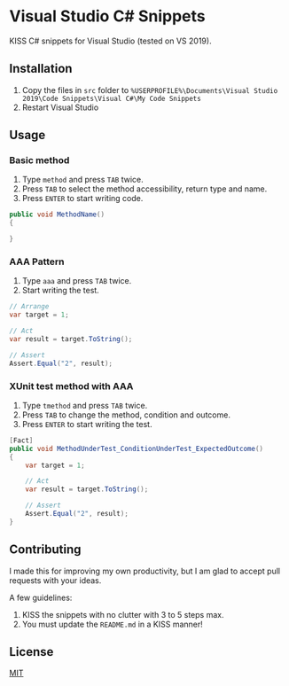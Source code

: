 # Visual Studio C# Snippets
KISS C# snippets for Visual Studio (tested on VS 2019).

## Installation
1. Copy the files in `src` folder to `%USERPROFILE%\Documents\Visual Studio 2019\Code Snippets\Visual C#\My Code Snippets`
1. Restart Visual Studio

## Usage
### Basic method
1. Type `method` and press `TAB` twice.
1. Press `TAB` to select the method accessibility, return type and name.
1. Press `ENTER` to start writing code.

```c#
public void MethodName()
{

}
```

### AAA Pattern
1. Type `aaa` and press `TAB` twice.
1. Start writing the test.

```c#
// Arrange
var target = 1;

// Act
var result = target.ToString();

// Assert
Assert.Equal("2", result);
```

### XUnit test method with AAA
1. Type `tmethod` and press `TAB` twice.
1. Press `TAB` to change the method, condition and outcome.
1. Press `ENTER` to start writing the test.

```c#
[Fact]
public void MethodUnderTest_ConditionUnderTest_ExpectedOutcome()
{
    var target = 1;

    // Act
    var result = target.ToString();

    // Assert
    Assert.Equal("2", result);
}
```

## Contributing
I made this for improving my own productivity, but I am glad to accept pull requests with your ideas.

A few guidelines:
1. KISS the snippets with no clutter with 3 to 5 steps max.
1. You must update the `README.md` in a KISS manner!

## License
[MIT](https://choosealicense.com/licenses/mit/)